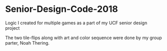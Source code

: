 # Senior-Design-Code-2018
Logic I created for multiple games as a part of my UCF senior design project

The two tile-flips along with art and color sequence were done by my group parter, Noah Thering.
